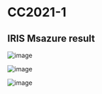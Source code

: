 # CC2021-1
## IRIS Msazure result



![image](https://user-images.githubusercontent.com/74414773/115009498-4d830c00-9ee7-11eb-80ec-20146586f2d2.png)


![image](https://user-images.githubusercontent.com/74414773/115009336-29272f80-9ee7-11eb-9dca-79141da39568.png)


![image](https://user-images.githubusercontent.com/74414773/115009193-fd0bae80-9ee6-11eb-84c0-b425cc29bf63.png)
